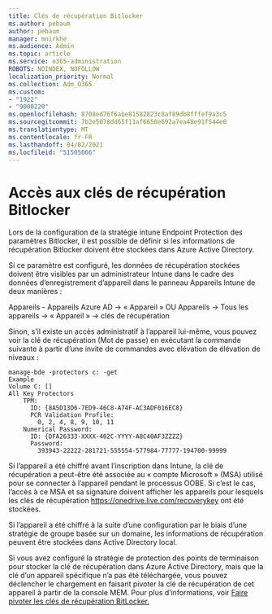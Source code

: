 ```yaml
---
title: Clés de récupération Bitlocker
ms.author: pebaum
author: pebaum
manager: mnirkhe
ms.audience: Admin
ms.topic: article
ms.service: o365-administration
ROBOTS: NOINDEX, NOFOLLOW
localization_priority: Normal
ms.collection: Adm_O365
ms.custom:
- "1922"
- "9000220"
ms.openlocfilehash: 8708ed76f6abe81582823c8af89db8fffef9a3c5
ms.sourcegitcommit: 7b2e5078dd65f11af6650e692a7ea48e91f544e0
ms.translationtype: MT
ms.contentlocale: fr-FR
ms.lasthandoff: 04/02/2021
ms.locfileid: "51505066"
---
```

# <a name="accessing-bitlocker-recovery-keys"></a>Accès aux clés de récupération Bitlocker

Lors de la configuration de la stratégie intune Endpoint Protection des paramètres Bitlocker, il est possible de définir si les informations de récupération Bitlocker doivent être stockées dans Azure Active Directory.

Si ce paramètre est configuré, les données de récupération stockées doivent être visibles par un administrateur Intune dans le cadre des données d’enregistrement d’appareil dans le panneau Appareils Intune de deux manières :

Appareils - Appareils Azure AD -> « Appareil » OU Appareils -> Tous les appareils -> « Appareil » -> clés de récupération

Sinon, s’il existe un accès administratif à l’appareil lui-même, vous pouvez voir la clé de récupération (Mot de passe) en exécutant la commande suivante à partir d’une invite de commandes avec élévation de élévation de niveaux :

```
manage-bde -protectors c: -get
Example
Volume C: []
All Key Protectors
    TPM:
      ID: {8A5D13D6-7ED9-46C8-A74F-AC3ADF016EC8}
      PCR Validation Profile:
        0, 2, 4, 8, 9, 10, 11
    Numerical Password:
      ID: {DFA26333-XXXX-402C-YYYY-A8C40AF3ZZZZ}
      Password:
        393943-22222-281721-555554-577984-77777-194700-99999
```
Si l’appareil a été chiffré avant l’inscription dans Intune, la clé de récupération a peut-être été associée au « compte Microsoft » (MSA) utilisé pour se connecter à l’appareil pendant le processus OOBE. Si c’est le cas, l’accès à ce MSA et sa signature doivent afficher les appareils pour lesquels les clés de récupération  https://onedrive.live.com/recoverykey ont été stockées.
 
Si l’appareil a été chiffré à la suite d’une configuration par le biais d’une stratégie de groupe basée sur un domaine, les informations de récupération peuvent être stockées dans Active Directory local.

Si vous avez configuré la stratégie de protection des points de terminaison pour stocker la clé de récupération dans Azure Active Directory, mais que la clé d’un appareil spécifique n’a pas été téléchargée, vous pouvez déclencher le chargement en faisant pivoter la clé de récupération de cet appareil à partir de la console MEM. Pour plus d’informations, voir [Faire pivoter les clés de récupération BitLocker.](https://docs.microsoft.com/mem/intune/protect/encrypt-devices#view-details-for-recovery-keys)

